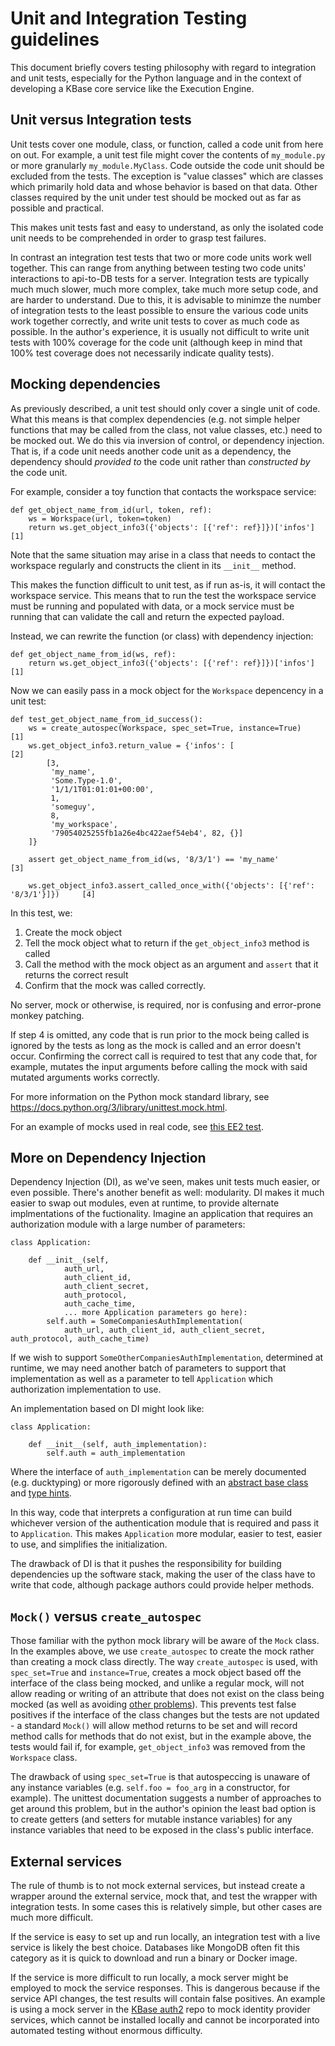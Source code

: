 # Unit and Integration Testing guidelines

This document briefly covers testing philosophy with regard to integration and unit tests,
especially for the Python language and in the context of developing a KBase core service like
the Execution Engine.

## Unit versus Integration tests

Unit tests cover one module, class, or function, called a code unit from here on out. For example,
a unit test file might cover the contents of `my_module.py` or more granularly `my_module.MyClass`.
Code outside the code unit should be excluded from the tests. The exception is "value classes"
which are classes which primarily hold data and whose behavior is based on that data. Other
classes required by the unit under test should be mocked out as far as possible and practical.

This makes unit tests fast and easy to understand, as only the isolated code unit needs to be
comprehended in order to grasp test failures.

In contrast an integration test tests that two or more code units work well together. This can
range from anything between testing two code units' interactions to api-to-DB tests for a server.
Integration tests are typically much much slower, much more complex, take much more setup code,
and are harder to understand. Due to this, it is advisable to minimze the number of integration
tests to the least possible to ensure the various code units work together correctly, and write
unit tests to cover as much code as possible. In the author's experience, it is usually not
difficult to write unit tests with 100% coverage for the code unit (although keep in mind
that 100% test coverage does not necessarily indicate quality tests).

## Mocking dependencies

As previously described, a unit test should only cover a single unit of code. What this means
is that complex dependencies (e.g. not simple helper functions that may be called from the
class, not value classes, etc.) need to be mocked out. We do this via inversion of control, or
dependency injection. That is, if a code unit needs another code unit as a dependency, the
dependency should *provided to* the code unit rather than *constructed by* the code unit.

For example, consider a toy function that contacts the workspace service:

```
def get_object_name_from_id(url, token, ref):
    ws = Workspace(url, token=token)
    return ws.get_object_info3({'objects': [{'ref': ref}]})['infos'][1]
```

Note that the same situation may arise in a class that needs to contact the workspace regularly and
constructs the client in its `__init__` method.

This makes the function difficult to unit test, as if run as-is, it will contact the workspace
service. This means that to run the test the workspace service must be running and populated
with data, or a mock service must be running that can validate the call and return the expected
payload.

Instead, we can rewrite the function (or class) with dependency injection:

```
def get_object_name_from_id(ws, ref):
    return ws.get_object_info3({'objects': [{'ref': ref}]})['infos'][1]
```

Now we can easily pass in a mock object for the `Workspace` depencency in a unit test:

```
def test_get_object_name_from_id_success():
    ws = create_autospec(Workspace, spec_set=True, instance=True)                    [1]
    ws.get_object_info3.return_value = {'infos': [                                   [2]
        [3,
         'my_name',
         'Some.Type-1.0',
         '1/1/1T01:01:01+00:00',
         1,
         'someguy',
         8,
         'my_workspace',
         '79054025255fb1a26e4bc422aef54eb4', 82, {}]
    ]}

    assert get_object_name_from_id(ws, '8/3/1') == 'my_name'                         [3]

    ws.get_object_info3.assert_called_once_with({'objects': [{'ref': '8/3/1'}]})     [4]
```

In this test, we:
1. Create the mock object
2. Tell the mock object what to return if the `get_object_info3` method is called
3. Call the method with the mock object as an argument and `assert` that it returns the correct
   result
4. Confirm that the mock was called correctly.

No server, mock or otherwise, is required, nor is confusing and error-prone monkey patching.

If step 4 is omitted, any code that is run prior to the mock being called is ignored
by the tests as long as the mock is called and an error doesn't occur. Confirming the correct
call is required to test that any code that, for example, mutates the input arguments before
calling the mock with said mutated arguments works correctly.

For more information on the Python mock standard library, see
https://docs.python.org/3/library/unittest.mock.html.

For an example of mocks used in real code, see
[this EE2 test](https://github.com/kbase/execution_engine2/blob/e2c8086bd1f52b3ca488882c493aaaa9704626ad/test/tests_for_sdkmr/EE2StatusRange_test.py).

## More on Dependency Injection

Dependency Injection (DI), as we've seen, makes unit tests much easier, or even possible. There's
another benefit as well: modularity. DI makes it much easier to swap out modules, even at runtime,
to provide alternate implmentations of the fuctionality. Imagine an application that requires an
authorization module with a large number of parameters:

```
class Application:

    def __init__(self,
            auth_url,
            auth_client_id,
            auth_client_secret,
            auth_protocol,
            auth_cache_time,
            ... more Application parameters go here):
        self.auth = SomeCompaniesAuthImplementation(
            auth_url, auth_client_id, auth_client_secret, auth_protocol, auth_cache_time)
```

If we wish to support `SomeOtherCompaniesAuthImplementation`, determined at runtime, we may need
another batch of parameters to support that implementation as well as a parameter to tell
`Application` which authorization implementation to use.

An implementation based on DI might look like:

```
class Application:

    def __init__(self, auth_implementation):
        self.auth = auth_implementation
```

Where the interface of `auth_implementation` can be merely documented (e.g. ducktyping) or
more rigorously defined with an [abstract base class](https://docs.python.org/3/library/abc.html)
and [type hints](https://docs.python.org/3/library/typing.html).

In this way, code that interprets a configuration at run time can build whichever version of
the authentication module that is required and pass it to `Application`. This makes `Application`
more modular, easier to test, easier to use, and simplifies the initialization.

The drawback of DI is that it pushes the responsibility for building dependencies up the
software stack, making the user of the class have to write that code, although package authors
could provide helper methods.

## `Mock()` versus `create_autospec`

Those familiar with the python mock library will be aware of the `Mock` class. In the examples
above, we use `create_autospec` to create the mock rather than creating a mock class directly.
The way `create_autospec` is used, with `spec_set=True` and `instance=True`, creates a mock object
based off the interface of the class being mocked, and unlike a regular mock, will not allow
reading or writing of an attribute that does not exist on the class being mocked (as well as
avoiding [other problems](https://docs.python.org/3/library/unittest.mock.html#auto-speccing)).
This prevents test false positives if the interface of the class changes but the tests are not
updated - a standard `Mock()` will allow method returns to be set and will record method calls
for methods that do not exist, but in the example above, the tests would fail if, for example,
`get_object_info3` was removed from the `Workspace` class.

The drawback of using `spec_set=True` is that autospeccing is unaware of any instance variables
(e.g. `self.foo = foo_arg` in a constructor, for example). The unittest documentation suggests
a number of approaches to get around this problem, but in the author's opinion the least
bad option is to create getters (and setters for mutable instance variables) for any instance
variables that need to be exposed in the class's public interface. 

## External services

The rule of thumb is to not mock external services, but instead create a wrapper around the
external service, mock that, and test the wrapper with integration tests. In some cases this
is relatively simple, but other cases are much more difficult.

If the service is easy to set up and run locally, an integration test with a live service
is likely the best choice. Databases like MongoDB often fit this category as it is quick to
download and run a binary or Docker image.

If the service is more difficult to run locally, a mock server might be employed to mock the
service responses. This is dangerous because if the service API changes, the test results will
contain false positives. An example is using a mock server in the
[KBase auth2](https://github.com/kbase/auth2) repo to mock identity provider services, which
cannot be installed locally and cannot be incorporated into automated testing without
enormous difficulty.
